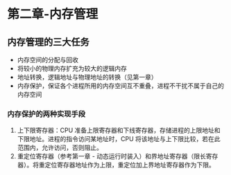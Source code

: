# 第二章-内存管理

## 内存管理的三大任务

- 内存空间的分配与回收
- 将较小的物理内存扩充为较大的逻辑内存
- 地址转换，逻辑地址与物理地址的转换（见第一章）
- 内存保护，保证各个进程所用的内存空间互不重叠，进程不干扰不属于自己的内存空间

### 内存保护的两种实现手段

1. 上下限寄存器：CPU 准备上限寄存器和下线寄存器，存储进程的上限地址和下限地址。进程的指令访问某地址时，CPU 将该地址与上下限比较，若在此范围内，允许访问，否则阻止。
2. 重定位寄存器（参考第一章 - 动态运行时装入）和界地址寄存器（限长寄存器）。将重定位寄存器地址作为上限，重定位加上界地址寄存器作为下限。
